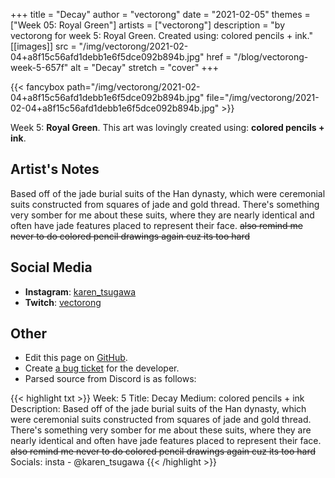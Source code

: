 +++
title =       "Decay"
author =      "vectorong"
date =        "2021-02-05"
themes =      ["Week 05: Royal Green"]
artists =     ["vectorong"]
description = "by vectorong for week 5: Royal Green. Created using: colored pencils + ink."
[[images]]
              src = "/img/vectorong/2021-02-04+a8f15c56afd1debb1e6f5dce092b894b.jpg"
              href = "/blog/vectorong-week-5-657f"
              alt = "Decay"
              stretch = "cover"
+++


{{< fancybox path="/img/vectorong/2021-02-04+a8f15c56afd1debb1e6f5dce092b894b.jpg" file="/img/vectorong/2021-02-04+a8f15c56afd1debb1e6f5dce092b894b.jpg" >}}


Week 5: **Royal Green**. This art was lovingly created using: **colored pencils + ink**.

## Artist's Notes

Based off of the jade burial suits of the Han dynasty, which were ceremonial suits constructed from squares of jade and gold thread. There's something very somber for me about these suits, where they are nearly identical and often have jade features placed to represent their face. ~~also remind me never to do colored pencil drawings again cuz its too hard~~

## Social Media

- **Instagram**: <a href='https://instagram.com/karen_tsugawa' target='_blank'>karen_tsugawa</a>
- **Twitch**: <a href='https://twitch.tv/vectorong' target='_blank'>vectorong</a>


## Other

- Edit this page on [GitHub](https://github.com/teaminkling/web-refresh/edit/main/blog/content/blog/vectorong-week-5-657f.md).
- Create [a bug ticket](https://github.com/teaminkling/web-refresh/issues/new?assignees=&labels=bug&template=problem-report.md&title=) for the developer.
- Parsed source from Discord is as follows:

{{< highlight txt >}}
Week: 5
Title: Decay
Medium: colored pencils + ink
Description: Based off of the jade burial suits of the Han dynasty, which were ceremonial suits constructed from squares of jade and gold thread. There's something very somber for me about these suits, where they are nearly identical and often have jade features placed to represent their face. ~~also remind me never to do colored pencil drawings again cuz its too hard~~
Socials: insta - @karen_tsugawa
{{< /highlight >}}